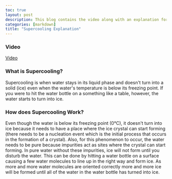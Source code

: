 ```yaml
---
toc: true
layout: post
description: This blog contains the video along with an explanation for why the supercooling phenomenon happens.
categories: [markdown]
title: "Supercooling Explanation"
---
```


### Video

[Video](https://drive.google.com/file/d/1P4rskawO1jtTjNnQdVfxlFCQMy0Xe1Tg/view?usp=sharing)

### What is Supercooling?

Supercooling is when water stays in its liquid phase and doesn't turn into a solid (ice) even when the water's temperature is below its freezing point. If you were to hit the water bottle on a something like a table, however, the water starts to turn into ice.

### How does Supercooling Work?

Even though the water is below its freezing point (0°C), it doesn't turn into ice because it needs to have a place where the ice crystal can start forming (there needs to be a nucleation event which is the initial process that occurs in the formation of a crystal). Also, for this phenomenon to occur, the water needs to be pure because impurities act as sites where the crystal can start forming. In pure water without these impurities, ice will not form until you disturb the water. This can be done by hitting a water bottle on a surface causing a few water molecules to line up in the right way and form ice. As more and more water molecules are oriented correctly more and more ice will be formed until all of the water in the water bottle has turned into ice.